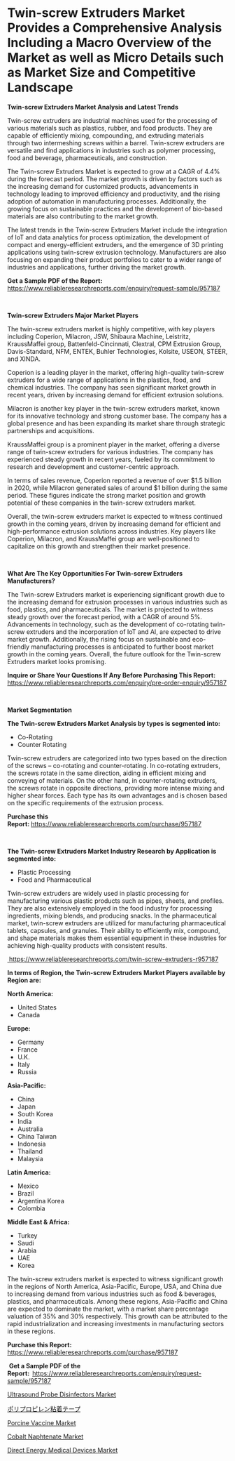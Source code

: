 <p><h1>Twin-screw Extruders Market Provides a Comprehensive Analysis Including a Macro Overview of the Market as well as Micro Details such as Market Size and Competitive Landscape</h1></p><p><strong>Twin-screw Extruders Market Analysis and Latest Trends</strong></p>
<p><p>Twin-screw extruders are industrial machines used for the processing of various materials such as plastics, rubber, and food products. They are capable of efficiently mixing, compounding, and extruding materials through two intermeshing screws within a barrel. Twin-screw extruders are versatile and find applications in industries such as polymer processing, food and beverage, pharmaceuticals, and construction.</p><p>The Twin-screw Extruders Market is expected to grow at a CAGR of 4.4% during the forecast period. The market growth is driven by factors such as the increasing demand for customized products, advancements in technology leading to improved efficiency and productivity, and the rising adoption of automation in manufacturing processes. Additionally, the growing focus on sustainable practices and the development of bio-based materials are also contributing to the market growth.</p><p>The latest trends in the Twin-screw Extruders Market include the integration of IoT and data analytics for process optimization, the development of compact and energy-efficient extruders, and the emergence of 3D printing applications using twin-screw extrusion technology. Manufacturers are also focusing on expanding their product portfolios to cater to a wider range of industries and applications, further driving the market growth.</p></p>
<p><strong>Get a Sample PDF of the Report:&nbsp;</strong> <a href="https://www.reliableresearchreports.com/enquiry/request-sample/957187">https://www.reliableresearchreports.com/enquiry/request-sample/957187</a></p>
<p>&nbsp;</p>
<p><strong>Twin-screw Extruders Major Market Players</strong></p>
<p><p>The twin-screw extruders market is highly competitive, with key players including Coperion, Milacron, JSW, Shibaura Machine, Leistritz, KraussMaffei group, Battenfeld-Cincinnati, Clextral, CPM Extrusion Group, Davis-Standard, NFM, ENTEK, Buhler Technologies, Kolsite, USEON, STEER, and XINDA. </p><p>Coperion is a leading player in the market, offering high-quality twin-screw extruders for a wide range of applications in the plastics, food, and chemical industries. The company has seen significant market growth in recent years, driven by increasing demand for efficient extrusion solutions.</p><p>Milacron is another key player in the twin-screw extruders market, known for its innovative technology and strong customer base. The company has a global presence and has been expanding its market share through strategic partnerships and acquisitions.</p><p>KraussMaffei group is a prominent player in the market, offering a diverse range of twin-screw extruders for various industries. The company has experienced steady growth in recent years, fueled by its commitment to research and development and customer-centric approach.</p><p>In terms of sales revenue, Coperion reported a revenue of over $1.5 billion in 2020, while Milacron generated sales of around $1 billion during the same period. These figures indicate the strong market position and growth potential of these companies in the twin-screw extruders market.</p><p>Overall, the twin-screw extruders market is expected to witness continued growth in the coming years, driven by increasing demand for efficient and high-performance extrusion solutions across industries. Key players like Coperion, Milacron, and KraussMaffei group are well-positioned to capitalize on this growth and strengthen their market presence.</p></p>
<p>&nbsp;</p>
<p><strong>What Are The Key Opportunities For Twin-screw Extruders Manufacturers?</strong></p>
<p><p>The Twin-screw Extruders market is experiencing significant growth due to the increasing demand for extrusion processes in various industries such as food, plastics, and pharmaceuticals. The market is projected to witness steady growth over the forecast period, with a CAGR of around 5%. Advancements in technology, such as the development of co-rotating twin-screw extruders and the incorporation of IoT and AI, are expected to drive market growth. Additionally, the rising focus on sustainable and eco-friendly manufacturing processes is anticipated to further boost market growth in the coming years. Overall, the future outlook for the Twin-screw Extruders market looks promising.</p></p>
<p><strong>Inquire or Share Your Questions If Any Before Purchasing This Report:</strong> <a href="https://www.reliableresearchreports.com/enquiry/pre-order-enquiry/957187">https://www.reliableresearchreports.com/enquiry/pre-order-enquiry/957187</a></p>
<p>&nbsp;</p>
<p><strong>Market Segmentation</strong></p>
<p><strong>The Twin-screw Extruders Market Analysis by types is segmented into:</strong></p>
<p><ul><li>Co-Rotating</li><li>Counter Rotating</li></ul></p>
<p><p>Twin-screw extruders are categorized into two types based on the direction of the screws – co-rotating and counter-rotating. In co-rotating extruders, the screws rotate in the same direction, aiding in efficient mixing and conveying of materials. On the other hand, in counter-rotating extruders, the screws rotate in opposite directions, providing more intense mixing and higher shear forces. Each type has its own advantages and is chosen based on the specific requirements of the extrusion process.</p></p>
<p><strong>Purchase this Report:&nbsp;</strong><a href="https://www.reliableresearchreports.com/purchase/957187">https://www.reliableresearchreports.com/purchase/957187</a></p>
<p>&nbsp;</p>
<p><strong>The Twin-screw Extruders Market Industry Research by Application is segmented into:</strong></p>
<p><ul><li>Plastic Processing</li><li>Food and Pharmaceutical</li></ul></p>
<p><p>Twin-screw extruders are widely used in plastic processing for manufacturing various plastic products such as pipes, sheets, and profiles. They are also extensively employed in the food industry for processing ingredients, mixing blends, and producing snacks. In the pharmaceutical market, twin-screw extruders are utilized for manufacturing pharmaceutical tablets, capsules, and granules. Their ability to efficiently mix, compound, and shape materials makes them essential equipment in these industries for achieving high-quality products with consistent results.</p></p>
<p><a href="https://www.reliableresearchreports.com/twin-screw-extruders-r957187">&nbsp;https://www.reliableresearchreports.com/twin-screw-extruders-r957187</a></p>
<p><strong>In terms of Region, the Twin-screw Extruders Market Players available by Region are:</strong></p>
<p>
    <p> <strong> North America: </strong>
        <ul>
            <li>United States</li>
            <li>Canada</li>
        </ul>
        </p> 
    <p> <strong> Europe: </strong>
        <ul>
            <li>Germany</li>
            <li>France</li>
            <li>U.K.</li>
            <li>Italy</li>
            <li>Russia</li>
        </ul>
        </p> 
    <p> <strong> Asia-Pacific: </strong>
        <ul>
            <li>China</li>
            <li>Japan</li>
            <li>South Korea</li>
            <li>India</li>
            <li>Australia</li>
            <li>China Taiwan</li>
            <li>Indonesia</li>
            <li>Thailand</li>
            <li>Malaysia</li>
        </ul>
        </p> 
    <p> <strong> Latin America: </strong>
        <ul>
            <li>Mexico</li>
            <li>Brazil</li>
            <li>Argentina Korea</li>
            <li>Colombia</li>
        </ul>
        </p> 
    <p> <strong> Middle East & Africa: </strong>
        <ul>
            <li>Turkey</li>
            <li>Saudi</li>
            <li>Arabia</li>
            <li>UAE</li>
            <li>Korea</li>
        </ul>
    </p>
    </p>
<p><p>The twin-screw extruders market is expected to witness significant growth in the regions of North America, Asia-Pacific, Europe, USA, and China due to increasing demand from various industries such as food & beverages, plastics, and pharmaceuticals. Among these regions, Asia-Pacific and China are expected to dominate the market, with a market share percentage valuation of 35% and 30% respectively. This growth can be attributed to the rapid industrialization and increasing investments in manufacturing sectors in these regions.</p></p>
<p><strong>Purchase this Report: </strong><a href="https://www.reliableresearchreports.com/purchase/957187">https://www.reliableresearchreports.com/purchase/957187</a></p>
<p>&nbsp;<strong>Get a Sample PDF of the Report:&nbsp;&nbsp;</strong><a href="https://www.reliableresearchreports.com/enquiry/request-sample/957187">https://www.reliableresearchreports.com/enquiry/request-sample/957187</a></p>
<p><strong></strong></p>
<p><p><a href="https://issuu.com/reportprime-2/docs/ultrasound-probe-disinfectors-marke_dd953e88abcdf5">Ultrasound Probe Disinfectors Market</a></p><p><a href="https://medium.com/@lillianamurazik2023/%E3%82%B0%E3%83%AD%E3%83%BC%E3%83%90%E3%83%AB%E3%83%9D%E3%83%AA%E3%83%97%E3%83%AD%E3%83%94%E3%83%AC%E3%83%B3%E7%B2%98%E7%9D%80%E3%83%86%E3%83%BC%E3%83%97%E5%B8%82%E5%A0%B4-%E8%A3%BD%E5%93%81%E3%82%BF%E3%82%A4%E3%83%97-%E3%82%B9%E3%82%B3%E3%83%83%E3%83%81%E3%83%86%E3%83%BC%E3%83%97-%E4%B8%8D%E9%80%8F%E6%98%8E%E3%83%86%E3%83%BC%E3%83%97-%E3%82%A8%E3%83%B3%E3%83%89%E3%83%A6%E3%83%BC%E3%82%B6%E3%83%BC-%E5%9C%B0%E5%9F%9F%E3%81%AB%E7%84%A6%E7%82%B9%E3%82%92%E5%BD%93%E3%81%A6%E3%81%9F%E5%88%86%E6%9E%90%E3%81%A8%E4%BA%88%E6%B8%AC-2024%E5%B9%B4-2031%E5%B9%B4-7a5249c28206">ポリプロピレン粘着テープ</a></p><p><a href="https://github.com/lylyparadise/Market-Research-Report-List-5/blob/main/porcine-vaccine-market.md">Porcine Vaccine Market</a></p><p><a href="https://medium.com/@dinoziemann2023/global-cobalt-naphtenate-market-trends-insights-into-growth-opportunities-and-challenges-0500a3a4e888?postPublishedType=initial">Cobalt Naphtenate Market</a></p><p><a href="https://github.com/GroverBarry/Market-Research-Report-List-7/blob/main/direct-energy-medical-devices-market.md">Direct Energy Medical Devices Market</a></p></p>